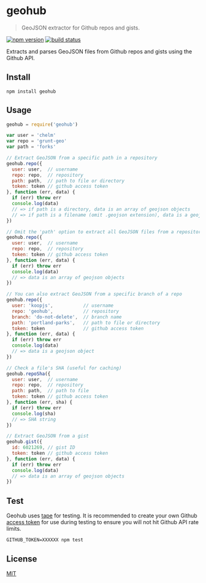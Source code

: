 # geohub

> GeoJSON extractor for Github repos and gists.

[![npm version][npm-img]][npm-url]
[![build status][travis-image]][travis-url]

[npm-img]: https://img.shields.io/npm/v/geohub.svg?style=flat-square
[npm-url]: https://www.npmjs.com/package/geohub
[travis-image]: https://img.shields.io/travis/koopjs/geohub/master.svg?style=flat-square
[travis-url]: https://travis-ci.org/koopjs/geohub

Extracts and parses GeoJSON files from Github repos and gists using the Github API.

## Install

```
npm install geohub
```

## Usage

```js
geohub = require('geohub')

var user = 'chelm'
var repo = 'grunt-geo'
var path = 'forks'

// Extract GeoJSON from a specific path in a repository
geohub.repo({
  user: user,  // username
  repo: repo,  // repository
  path: path,  // path to file or directory
  token: token // github access token
}, function (err, data) {
  if (err) throw err
  console.log(data)
  // => if path is a directory, data is an array of geojson objects
  // => if path is a filename (omit .geojson extension), data is a geojson object
})

// Omit the 'path' option to extract all GeoJSON files from a repository
geohub.repo({
  user: user,  // username
  repo: repo,  // repository
  token: token // github access token
}, function (err, data) {
  if (err) throw err
  console.log(data)
  // => data is an array of geojson objects
})

// You can also extract GeoJSON from a specific branch of a repo
geohub.repo({
  user: 'koopjs',           // username
  repo: 'geohub',           // repository
  branch: 'do-not-delete',  // branch name
  path: 'portland-parks',   // path to file or directory
  token: token              // github access token
}, function (err, data) {
  if (err) throw err
  console.log(data)
  // => data is a geojson object
})

// Check a file's SHA (useful for caching)
geohub.repoSha({
  user: user,  // username
  repo: repo,  // repository
  path: path,  // path to file
  token: token // github access token
}, function (err, sha) {
  if (err) throw err
  console.log(sha)
  // => SHA string
})

// Extract GeoJSON from a gist
geohub.gist({
  id: 6021269, // gist ID
  token: token // github access token
}, function (err, data) {
  if (err) throw err
  console.log(data)
  // => data is an array of geojson objects
})
```

## Test

Geohub uses [tape](https://github.com/substack/tape) for testing. It is recommended to create your own Github [access token](https://github.com/settings/tokens) for use during testing to ensure you will not hit Github API rate limits.

```
GITHUB_TOKEN=XXXXXX npm test
```

## License

[MIT](LICENSE)

